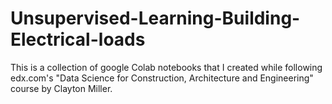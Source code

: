 # Unsupervised-Learning-Building-Electrical-loads
This is a collection of google Colab notebooks that I created while following edx.com's "Data Science for Construction, Architecture and Engineering" course by Clayton Miller.
